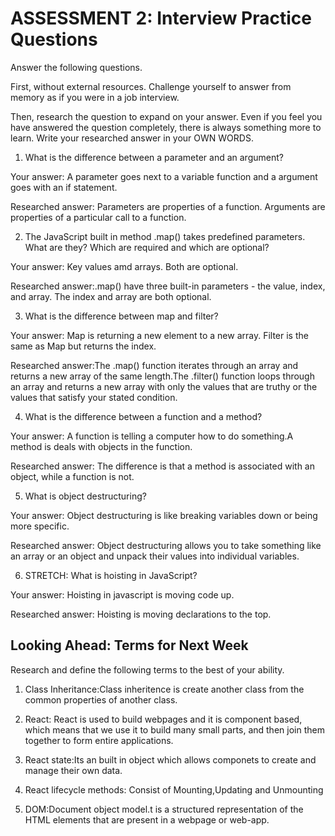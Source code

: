 # ASSESSMENT 2: Interview Practice Questions

Answer the following questions.

First, without external resources. Challenge yourself to answer from memory as if you were in a job interview.

Then, research the question to expand on your answer. Even if you feel you have answered the question completely, there is always something more to learn. Write your researched answer in your OWN WORDS.

1. What is the difference between a parameter and an argument?

  Your answer: A parameter goes next to a variable function and a argument goes with an if statement.

  Researched answer: Parameters are properties of a function. Arguments are properties of a particular call to a function.



2. The JavaScript built in method .map() takes predefined parameters. What are they? Which are required and which are optional?

  Your answer: Key values amd arrays. Both are optional.

  Researched answer:.map() have three built-in parameters - the value, index, and array. The index and array are both optional.



3. What is the difference between map and filter?

  Your answer: Map is returning a new element to a new array. Filter is the same as Map but  returns the index. 

  Researched answer:The .map() function iterates through an array and returns a new array of the same length.The .filter() function loops through an array and returns a new array with only the values that are truthy or the values that satisfy your stated condition.



4. What is the difference between a function and a method?

  Your answer: A function is telling a computer how to do something.A method is deals with objects in the function.


  Researched answer: The difference is that a method is associated with an object, while a function is not.




5. What is object destructuring?

  Your answer: Object destructuring is like breaking variables down or being more specific.

  Researched answer: Object destructuring allows you to take something like an array or an object and unpack their values into individual variables.



6. STRETCH: What is hoisting in JavaScript?

  Your answer: Hoisting in javascript is moving code up.

  Researched answer: Hoisting is moving declarations to the top.



## Looking Ahead: Terms for Next Week

Research and define the following terms to the best of your ability.

1. Class Inheritance:Class inheritence is create another class from the common properties of another class.

2. React: React is used to build webpages and it is component based, which means that we use it to build many small parts, and then join them together to form entire applications. 

3. React state:Its an built in object which allows componets to create and manage their own data. 

4. React lifecycle methods: Consist of Mounting,Updating and Unmounting

5. DOM:Document object model.t is a structured representation of the HTML elements that are present in a webpage or web-app.
